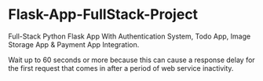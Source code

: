 # Flask-App-FullStack-Project
 Full-Stack Python Flask App With Authentication System, Todo App, Image Storage App & Payment App Integration.
 
 Wait up to 60 seconds or more because this can cause a response delay for the first request that comes in after a period of web service inactivity.

